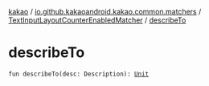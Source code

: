 [kakao](../../index.md) / [io.github.kakaoandroid.kakao.common.matchers](../index.md) / [TextInputLayoutCounterEnabledMatcher](index.md) / [describeTo](./describe-to.md)

# describeTo

`fun describeTo(desc: Description): `[`Unit`](https://kotlinlang.org/api/latest/jvm/stdlib/kotlin/-unit/index.html)